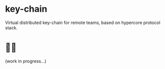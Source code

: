 # key-chain

Virtual distributed key-chain for remote teams, based on hypercore protocol stack.

# 👷‍♀️
(work in progress...)

